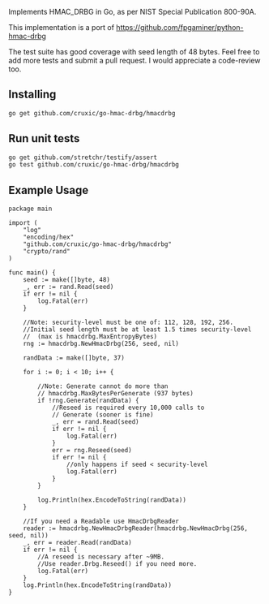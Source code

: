 Implements HMAC_DRBG in Go, as per NIST Special Publication 800-90A.

This implementation is a port of https://github.com/fpgaminer/python-hmac-drbg

The test suite has good coverage with seed length of 48 bytes.  Feel free to add more tests and submit a pull request.  I would appreciate a code-review too.

## Installing

```bash
go get github.com/cruxic/go-hmac-drbg/hmacdrbg
```

## Run unit tests
```bash
go get github.com/stretchr/testify/assert
go test github.com/cruxic/go-hmac-drbg/hmacdrbg
```

## Example Usage

```golang
package main

import (
	"log"
	"encoding/hex"
	"github.com/cruxic/go-hmac-drbg/hmacdrbg"
	"crypto/rand"
)

func main() {
	seed := make([]byte, 48)
	_, err := rand.Read(seed)
	if err != nil {
		log.Fatal(err)
	}

	//Note: security-level must be one of: 112, 128, 192, 256.
	//Initial seed length must be at least 1.5 times security-level
	//  (max is hmacdrbg.MaxEntropyBytes)
	rng := hmacdrbg.NewHmacDrbg(256, seed, nil)

	randData := make([]byte, 37)

	for i := 0; i < 10; i++ {
	
		//Note: Generate cannot do more than 
		// hmacdrbg.MaxBytesPerGenerate (937 bytes)
		if !rng.Generate(randData) {
			//Reseed is required every 10,000 calls to
			// Generate (sooner is fine)
			_, err = rand.Read(seed)
			if err != nil {
				log.Fatal(err)
			}
			err = rng.Reseed(seed)
			if err != nil {
				//only happens if seed < security-level
				log.Fatal(err)
			}
		}
		
		log.Println(hex.EncodeToString(randData))
	}
	
	//If you need a Readable use HmacDrbgReader
	reader := hmacdrbg.NewHmacDrbgReader(hmacdrbg.NewHmacDrbg(256, seed, nil))
	_, err = reader.Read(randData)
	if err != nil {
		//A reseed is necessary after ~9MB.
		//Use reader.Drbg.Reseed() if you need more.
		log.Fatal(err)
	}
	log.Println(hex.EncodeToString(randData))	
}
```



